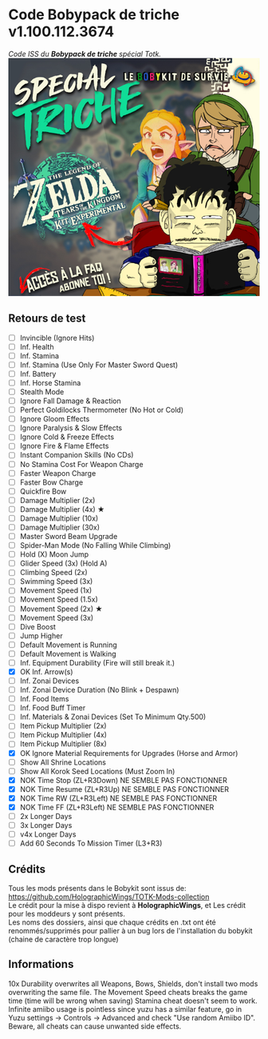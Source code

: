 # Code Bobypack de triche v1.100.112.3674
*Code ISS du **Bobypack de triche** spécial Totk.*
![Bobykit](/rec5.jpg)

## Retours de test

- [ ] Invincible (Ignore Hits)
- [ ] Inf. Health
- [ ] Inf. Stamina
- [ ] Inf. Stamina (Use Only For Master Sword Quest)
- [ ] Inf. Battery
- [ ] Inf. Horse Stamina
- [ ] Stealth Mode
- [ ] Ignore Fall Damage & Reaction
- [ ] Perfect Goldilocks Thermometer (No Hot or Cold)
- [ ] Ignore Gloom Effects
- [ ] Ignore Paralysis & Slow Effects
- [ ] Ignore Cold & Freeze Effects
- [ ] Ignore Fire & Flame Effects
- [ ] Instant Companion Skills (No CDs)
- [ ] No Stamina Cost For Weapon Charge
- [ ] Faster Weapon Charge
- [ ] Faster Bow Charge
- [ ] Quickfire Bow
- [ ] Damage Multiplier (2x)
- [ ] Damage Multiplier (4x) ★
- [ ] Damage Multiplier (10x)
- [ ] Damage Multiplier (30x)
- [ ] Master Sword Beam Upgrade
- [ ] Spider-Man Mode (No Falling While Climbing)
- [ ] Hold (X) Moon Jump
- [ ] Glider Speed (3x) (Hold A)
- [ ] Climbing Speed (2x)
- [ ] Swimming Speed (3x)
- [ ] Movement Speed (1x)
- [ ] Movement Speed (1.5x)
- [ ] Movement Speed (2x) ★
- [ ] Movement Speed (3x)
- [ ] Dive Boost
- [ ] Jump Higher
- [ ] Default Movement is Running
- [ ] Default Movement is Walking
- [ ] Inf. Equipment Durability (Fire will still break it.)
- [x] OK Inf. Arrow(s)
- [ ] Inf. Zonai Devices
- [ ] Inf. Zonai Device Duration (No Blink + Despawn)
- [ ] Inf. Food Items
- [ ] Inf. Food Buff Timer
- [ ] Inf. Materials & Zonai Devices (Set To Minimum Qty.500)
- [ ] Item Pickup Multiplier (2x)
- [ ] Item Pickup Multiplier (4x)
- [ ] Item Pickup Multiplier (8x)
- [x] OK Ignore Material Requirements for Upgrades (Horse and Armor)
- [ ] Show All Shrine Locations
- [ ] Show All Korok Seed Locations (Must Zoom In)
- [x] NOK Time Stop (ZL+R3Down) NE SEMBLE PAS FONCTIONNER
- [x] NOK Time Resume (ZL+R3Up) NE SEMBLE PAS FONCTIONNER
- [x] NOK Time RW (ZL+R3Left) NE SEMBLE PAS FONCTIONNER
- [x] NOK Time FF (ZL+R3Left) NE SEMBLE PAS FONCTIONNER
- [ ] 2x Longer Days
- [ ] 3x Longer Days
- [ ] v4x Longer Days
- [ ] Add 60 Seconds To Mission Timer (L3+R3)

## Crédits
Tous les mods présents dans le Bobykit sont issus de: https://github.com/HolographicWings/TOTK-Mods-collection  
Le crédit pour la mise à dispo revient à **HolographicWings**, et Les crédit pour les moddeurs y sont présents.  
Les noms des dossiers, ainsi que chaque crédits en .txt ont été renommés/supprimés pour pallier à un bug lors de l'installation du bobykit (chaine de caractère trop longue)

## Informations
10x Durability overwrites all Weapons, Bows, Shields, don't install two mods overwriting the same file.
The Movement Speed cheats breaks the game time (time will be wrong when saving)
Stamina cheat doesn't seem to work.
Infinite amiibo usage is pointless since yuzu has a similar feature, go in Yuzu settings → Controls → Advanced and check "Use random Amiibo ID".
Beware, all cheats can cause unwanted side effects.
